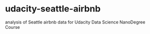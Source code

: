 # udacity-seattle-airbnb
analysis of Seattle airbnb data for Udacity Data Science NanoDegree Course
